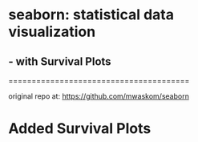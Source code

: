 # seaborn: statistical data visualization
## - with Survival Plots
=======================================

original repo at: https://github.com/mwaskom/seaborn

# Added Survival Plots 
